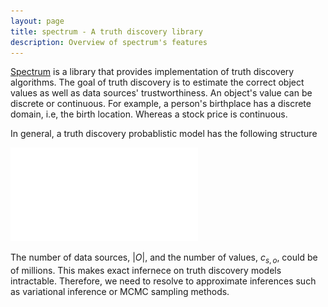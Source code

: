 ```yaml
---
layout: page
title: spectrum - A truth discovery library
description: Overview of spectrum's features
---
```


[Spectrum](https://github.com/totucuong/spectrum) is a library that provides implementation of truth discovery algorithms. The goal of truth discovery is to estimate the correct object values as well as data sources' trustworthiness. An object's value can be discrete or continuous. For example, a person's birthplace has a discrete domain, i.e, the birth location. Whereas a stock price is continuous. 

In general, a truth discovery probablistic model has the following structure

![Probalistic graphical model of truth discovery](/assets/gfx/pgm_truthfinding.pdf)

The number of data sources, $|O|$, and the number of values, $c_{s,o}$, could be of millions. This makes exact infernece on truth discovery models intractable. Therefore, we need to resolve to approximate inferences such as variational inference or MCMC sampling methods.